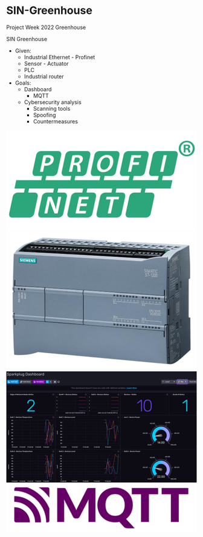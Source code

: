 # SIN-Greenhouse
Project Week 2022 Greenhouse

SIN Greenhouse
- Given:
  - Industrial Ethernet - Profinet
  - Sensor - Actuator
  - PLC
  - Industrial router
- Goals:
  - Dashboard
    - MQTT
  - Cybersecurity analysis
    - Scanning tools
    - Spoofing
    - Countermeasures


![Profinet](./img/PROFINET.png)
![plc](./img/PLC_1200.jpg)
![Dashboard](./img/Dashboard_HiveMQ.png)
![Mqtt](./img/MQTT.png)
